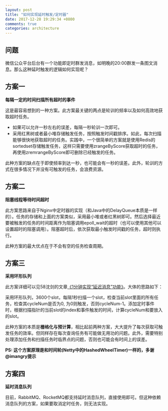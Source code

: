 ```yaml
---
layout: post
title: "如何实现延时触发/定时器"
date: 2017-12-28 19:29:34 +0800
comments: true
categories: architecture
---
```


## 问题

微信公众平台后台有一个功能即定时群发消息，如明晚的20:00群发一条图文消息。那么这种延时触发的逻辑如何实现呢？

<!--more-->

## 方案一 

**每隔一定的时间扫描所有超时的事件**

这是最容易想到的一种方案。此方案最关键的两点是轮训的频率以及如何高效地获取超时任务。

- 如果可以允许一秒左右的误差，每隔一秒轮训一次即可。
- 采用红黑树或者最小堆存储触发任务，按照触发时间戳排序。如此，每次扫描能够很快地获取超时的任务。实践中，一个很简单的方案就是使用Redis的sortedset存储触发任务，这样只需要使用zrangeByScore获取超时的任务，再使用zremrangeByScore即可删除已经触发的任务。

此种方案的缺点在于即使频率到达一秒，也可能会有一秒的误差。此外，轮训的方式在很多情况下并没有可触发的任务，会浪费资源。	

## 方案二

**阻塞线程等待时间超时**

此方案思路来自于Nginx中定时器的实现（和Java中的DelayQueue本质是一样的）。任务的存储和上面的方案类似，采用最小堆或者红黑树即可。然后选择最近要被触发的任务的时间距离作为阻塞调用epoll_wait的超时（也可以使用其他可以设置超时的阻塞调用）。阻塞超时后，依次获取最小触发时间戳的任务，超时则执行。
	
此种方案的最大优点在于不会有空的任务检查周期。
	
## 方案三 

**采用环形队列**

此方案详细可以见58沈剑的文章[《1分钟实现“延迟消息”功能》](https://mp.weixin.qq.com/s?__biz=MjM5ODYxMDA5OQ==&mid=2651959961&idx=1&sn=afec02c8dc6db9445ce40821b5336736&chksm=bd2d07458a5a8e5314560620c240b1c4cf3bbf801fc0ab524bd5e8aa8b8ef036cf755d7eb0f6)。大体的思路如下：
	
采用环形队列，3600个slot，每隔1秒扫描一个slot，检查当前slot里面的所有任务，检查其cycleNum是否为0, 为0则触发，否则cycleNum-1。添加定时事件时，根据扫描指针的当前slot的index和事件触发的时间，计算cycleNum和要放入的slot。
	
此种方案的本质是**栅格化与预计算**，相比起前两种方案，大大提升了每次获取可触发任务的效率。但同样存在每次查询任务有可能做无用功的问题。此外，需要特别处理添加任务和扫描任务时临界点的问题，否则也可能会有时间上的误差。

**PS: 这个方案原理是和时间轮(Netty中的HashedWheelTimer)一样的，多谢@imangry提示**

## 方案四

**延时消息队列**

目前，RabbitMQ、RocketMQ都支持延时消息队列，直接使用即可。但这种依赖消息队列的方案，如果要取消定时任务，则无法实现。

